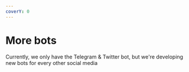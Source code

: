 ```yaml
---
coverY: 0
---
```


# More bots

Currently, we only have the Telegram & Twitter bot, but we're developing new bots for every other social media
